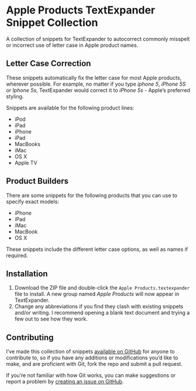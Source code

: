 # Apple Products TextExpander Snippet Collection

A collection of snippets for TextExpander to autocorrect commonly misspelt or incorrect use of letter case in Apple product names.

## Letter Case Correction

These snippets automatically fix the letter case for most Apple products, wherever possible. For example, no matter if you type *iphone 5*, *iPhone 5S* or *Iphone 5s*, TextExpander would correct it to *iPhone 5s* - Apple’s preferred styling.

Snippets are available for the following product lines:

- iPod
- iPad
- iPhone
- iPad
- MacBooks
- iMac
- OS X
- Apple TV 

## Product Builders

There are some snippets for the following products that you can use to specify exact models:

- iPhone
- iPad
- iMac
- MacBook
- OS X 

These snippets include the different letter case options, as well as names if required. 

## Installation

1. Download the ZIP file and double-click the `Apple Products.textexpander` file to install. A new group named *Apple Products* will now appear in TextExpander. 
2. Change any abbreviations if you find they clash with existing snippets and/or writing. I recommend opening a blank text document and trying a few out to see how they work. 

## Contributing

I’ve made this collection of snippets [available on GitHub](https://github.com/jordanmerrick/apple-te-snippet-collection) for anyone to contribute to, so if you have any additions or modifications you’d like to make, and are proficient with Git, fork the repo and submit a pull request. 

If you’re not familiar with how Git works, you can make suggestions or report a problem by [creating an issue on GitHub](https://github.com/jordanmerrick/apple-te-snippet-collection/issues). 